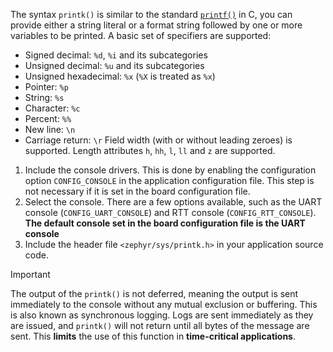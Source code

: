 The syntax `printk()` is similar to the standard [`printf()`](https://en.wikipedia.org/wiki/Printf_format_string) in C, you can provide either a string literal or a format string followed by one or more variables to be printed.
A basic set of specifiers are supported:
- Signed decimal: `%d`, `%i` and its subcategories
- Unsigned decimal: `%u` and its subcategories
- Unsigned hexadecimal: `%x` (`%X` is treated as `%x`)
- Pointer: `%p`
- String: `%s`
- Character: `%c`
- Percent: `%%`
- New line: `\n`
- Carriage return: `\r`
Field width (with or without leading zeroes) is supported. Length attributes `h`, `hh`, `l`, `ll` and `z` are supported.

1. Include the console drivers.
   This is done by enabling the configuration option `CONFIG_CONSOLE` in the application configuration file. This step is not necessary if it is set in the board configuration file.
2. Select the console.
   There are a few options available, such as the UART console (`CONFIG_UART_CONSOLE`) and RTT console (`CONFIG_RTT_CONSOLE`). **The default console set in the board configuration file is the UART console**
3. Include the header file `<zephyr/sys/printk.h>` in your application source code.

> [!Important]
> 
> The output of the `printk()` is not deferred, meaning the output is sent immediately to the console without any mutual exclusion or buffering. This is also known as synchronous logging.
> Logs are sent immediately as they are issued, and `printk()` will not return until all bytes of the message are sent. This **limits** the use of this function in **time-critical applications**.